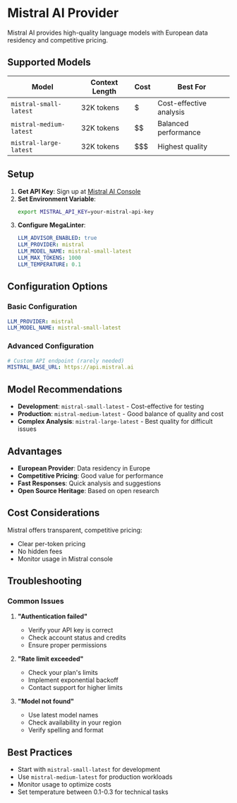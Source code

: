 # Mistral AI Provider

Mistral AI provides high-quality language models with European data residency and competitive pricing.

## Supported Models

| Model | Context Length | Cost | Best For |
|-------|---------------|------|----------|
| `mistral-small-latest` | 32K tokens | $ | Cost-effective analysis |
| `mistral-medium-latest` | 32K tokens | $$ | Balanced performance |
| `mistral-large-latest` | 32K tokens | $$$ | Highest quality |

## Setup

1. **Get API Key**: Sign up at [Mistral AI Console](https://console.mistral.ai/)
2. **Set Environment Variable**:
   ```bash
   export MISTRAL_API_KEY=your-mistral-api-key
   ```
3. **Configure MegaLinter**:
   ```yaml
   LLM_ADVISOR_ENABLED: true
   LLM_PROVIDER: mistral
   LLM_MODEL_NAME: mistral-small-latest
   LLM_MAX_TOKENS: 1000
   LLM_TEMPERATURE: 0.1
   ```

## Configuration Options

### Basic Configuration

```yaml
LLM_PROVIDER: mistral
LLM_MODEL_NAME: mistral-small-latest
```

### Advanced Configuration

```yaml
# Custom API endpoint (rarely needed)
MISTRAL_BASE_URL: https://api.mistral.ai
```

## Model Recommendations

- **Development**: `mistral-small-latest` - Cost-effective for testing
- **Production**: `mistral-medium-latest` - Good balance of quality and cost
- **Complex Analysis**: `mistral-large-latest` - Best quality for difficult issues

## Advantages

- **European Provider**: Data residency in Europe
- **Competitive Pricing**: Good value for performance
- **Fast Responses**: Quick analysis and suggestions
- **Open Source Heritage**: Based on open research

## Cost Considerations

Mistral offers transparent, competitive pricing:
- Clear per-token pricing
- No hidden fees
- Monitor usage in Mistral console

## Troubleshooting

### Common Issues

1. **"Authentication failed"**
   - Verify your API key is correct
   - Check account status and credits
   - Ensure proper permissions

2. **"Rate limit exceeded"**
   - Check your plan's limits
   - Implement exponential backoff
   - Contact support for higher limits

3. **"Model not found"**
   - Use latest model names
   - Check availability in your region
   - Verify spelling and format

## Best Practices

- Start with `mistral-small-latest` for development
- Use `mistral-medium-latest` for production workloads
- Monitor usage to optimize costs
- Set temperature between 0.1-0.3 for technical tasks
